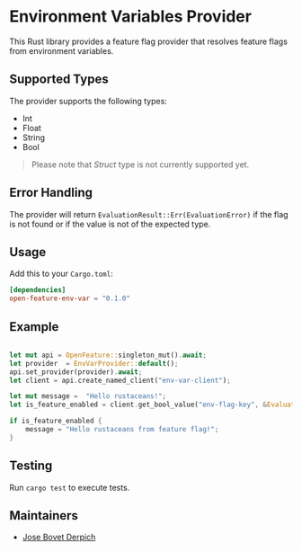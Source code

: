 # Environment Variables Provider

This Rust library provides a feature flag provider that resolves feature flags from environment variables.

## Supported Types

The provider supports the following types:

- Int
- Float
- String
- Bool

> Please note that *Struct* type is not currently supported yet.

## Error Handling

The provider will return `EvaluationResult::Err(EvaluationError)` if the flag is not found or if the value is not of the expected type.

## Usage

Add this to your `Cargo.toml`:

```toml
[dependencies]
open-feature-env-var = "0.1.0"
```

## Example

```rust

let mut api = OpenFeature::singleton_mut().await;
let provider  = EnvVarProvider::default();
api.set_provider(provider).await;
let client = api.create_named_client("env-var-client");

let mut message =  "Hello rustaceans!";
let is_feature_enabled = client.get_bool_value("env-flag-key", &EvaluationContext::default(), None).await.unwrap_or(false);

if is_feature_enabled {
    message = "Hello rustaceans from feature flag!";
}
```

## Testing

Run `cargo test` to execute tests.

## Maintainers

- [Jose Bovet Derpich](https://github.com/jbovet)
